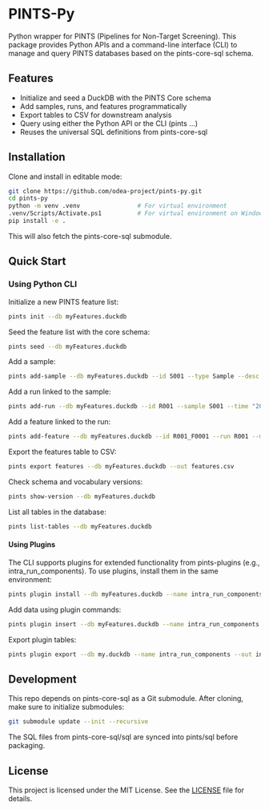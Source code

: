 # PINTS-Py

Python wrapper for PINTS (Pipelines for Non-Target Screening).
This package provides Python APIs and a command-line interface (CLI) to manage and query PINTS databases based on the pints-core-sql schema.

## Features
- Initialize and seed a DuckDB with the PINTS Core schema
- Add samples, runs, and features programmatically
- Export tables to CSV for downstream analysis
- Query using either the Python API or the CLI (pints ...)
- Reuses the universal SQL definitions from pints-core-sql

## Installation
Clone and install in editable mode:
```bash
git clone https://github.com/odea-project/pints-py.git
cd pints-py
python -m venv .venv                # For virtual environment
.venv/Scripts/Activate.ps1          # For virtual environment on Windows PowerShell
pip install -e .
```

This will also fetch the pints-core-sql submodule.

## Quick Start
### Using Python CLI
Initialize a new PINTS feature list:
```bash
pints init --db myFeatures.duckdb
```

Seed the feature list with the core schema:
```bash
pints seed --db myFeatures.duckdb
``` 

Add a sample:
```bash
pints add-sample --db myFeatures.duckdb --id S001 --type Sample --desc "River water"
```

Add a run linked to the sample:
```bash
pints add-run --db myFeatures.duckdb --id R001 --sample S001 --time "2025-09-12 09:00:00" --instrument QTOF-XYZ --method POS_5min --batch B01
```

Add a feature linked to the run:
```bash
pints add-feature --db myFeatures.duckdb --id R001_F0001 --run R001 --mz 301.123456 --rt 312.4 --area 154321.2
```

Export the features table to CSV:
```bash
pints export features --db myFeatures.duckdb --out features.csv
```

Check schema and vocabulary versions:
```bash
pints show-version --db myFeatures.duckdb
```

List all tables in the database:
```bash
pints list-tables --db myFeatures.duckdb
```

#### Using Plugins
The CLI supports plugins for extended functionality from pints-plugins (e.g., intra_run_components).
To use plugins, install them in the same environment:
```bash
pints plugin install --db myFeatures.duckdb --name intra_run_components
```

Add data using plugin commands:
```bash
pints plugin insert --db myFeatures.duckdb --name intra_run_components --rows "R001,R001_F0001,C001" "R001,R001_F0002,C001" --materialize
``` 

Export plugin tables:
```bash
pints plugin export --db my.duckdb --name intra_run_components --out intra.csv
```

## Development
This repo depends on pints-core-sql as a Git submodule.
After cloning, make sure to initialize submodules:
```bash
git submodule update --init --recursive
```

The SQL files from pints-core-sql/sql are synced into pints/sql before packaging.

## License
This project is licensed under the MIT License. See the [LICENSE](LICENSE) file for details.